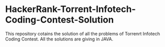 # HackerRank-Torrent-Infotech-Coding-Contest-Solution
This repository cotains the solution of all the problems of Torrenrt Infotech Coding Contest.
All the solutions are giving in JAVA.
